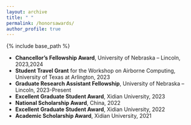 ```yaml
---
layout: archive
title: " "
permalink: /honorsawards/
author_profile: true
---
```


{% include base_path %}

 
* **Chancellor’s Fellowship Award**, University of Nebraska – Lincoln, 2023,2024
* **Student Travel Grant** for the Workshop on Airborne Computing, University of Texas at Arlington, 2023
* **Graduate Research Assistant Fellowship**, University of Nebraska – Lincoln, 2023-Present
* **Excellent Graduate Student Award**, Xidian University, 2023
* **National Scholarship Award**, China, 2022
* **Excellent Graduate Student Award**, Xidian University, 2022
* **Academic Scholarship Award**, Xidian University, 2021
